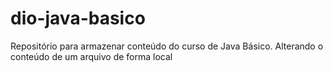 # dio-java-basico
Repositório para armazenar conteúdo do curso de Java Básico.
Alterando o conteúdo de um arquivo de forma local